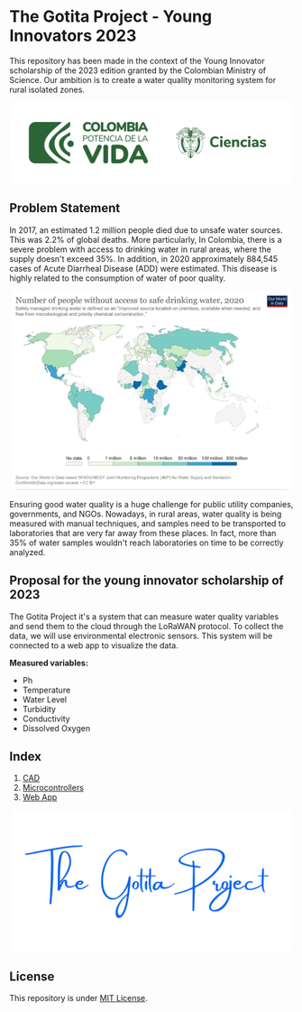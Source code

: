 # The Gotita Project - Young Innovators 2023

This repository has been made in the context of the Young Innovator scholarship of the 2023 edition granted by the Colombian Ministry of Science. Our ambition is to create a water quality monitoring system for rural isolated zones.

<p align="center">
  <img src="./img/minciencias.jpg" alt="drawing" width="500"/>
</p>

## Problem Statement

In 2017, an estimated 1.2 million people died due to unsafe water sources. This was 2.2% of global deaths. More particularly, In Colombia, there is a severe problem with access to drinking water in rural areas, where the supply doesn't exceed 35%. In addition, in 2020 approximately 884,545 cases of Acute Diarrheal Disease (ADD) were estimated. This disease is highly related to the consumption of water of poor quality.

<p align="center">
  <img src="./img/owid_data.png" alt="drawing" width="500"/>
</p>

Ensuring good water quality is a huge challenge for public utility companies, governments, and NGOs. Nowadays, in rural areas, water quality is being measured with manual techniques, and samples need to be transported to laboratories that are very far away from these places. In fact, more than 35% of water samples wouldn't reach laboratories on time to be correctly analyzed.

## Proposal for the young innovator scholarship of 2023

The Gotita Project it's a system that can measure water quality variables and send them to the cloud through the LoRaWAN protocol. To collect the data, we will use environmental electronic sensors. This system will be connected to a web app to visualize the data. 

**Measured variables:**
- Ph
- Temperature
- Water Level
- Turbidity
- Conductivity
- Dissolved Oxygen

## Index
1. [CAD](./cad)
2. [Microcontrollers](./microcontrollers)
3. [Web App](.webapp)

<p align="center">
  <img src="./img/TheGotitaProject_Logo.png" alt="drawing" width="500"/>
</p>

## License 

This repository is under [MIT License](https://github.com/clem-gh/TheGotitaProject_YI2023/blob/main/LICENSE.md).
